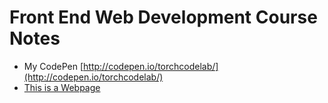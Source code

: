 # Front End Web Development Course Notes
* My CodePen [http://codepen.io/torchcodelab/](http://codepen.io/torchcodelab/)
* [This is a Webpage](http://justinjackson.ca/words.html)
